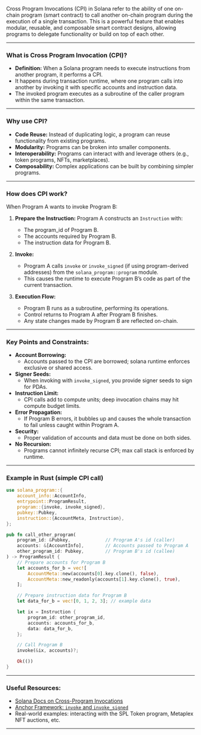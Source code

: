 Cross Program Invocations (CPI) in Solana refer to the ability of one on-chain program (smart contract) to call another on-chain program during the execution of a single transaction. This is a powerful feature that enables modular, reusable, and composable smart contract designs, allowing programs to delegate functionality or build on top of each other.

---

### What is Cross Program Invocation (CPI)?

- **Definition:** When a Solana program needs to execute instructions from another program, it performs a CPI.
- It happens during transaction runtime, where one program calls into another by invoking it with specific accounts and instruction data.
- The invoked program executes as a subroutine of the caller program within the same transaction.

---

### Why use CPI?

- **Code Reuse:** Instead of duplicating logic, a program can reuse functionality from existing programs.
- **Modularity:** Programs can be broken into smaller components.
- **Interoperability:** Programs can interact with and leverage others (e.g., token programs, NFTs, marketplaces).
- **Composability:** Complex applications can be built by combining simpler programs.

---

### How does CPI work?

When Program A wants to invoke Program B:

1. **Prepare the Instruction:** Program A constructs an `Instruction` with:
   - The program_id of Program B.
   - The accounts required by Program B.
   - The instruction data for Program B.

2. **Invoke:**
   - Program A calls `invoke` or `invoke_signed` (if using program-derived addresses) from the `solana_program::program` module.
   - This causes the runtime to execute Program B’s code as part of the current transaction.

3. **Execution Flow:**
   - Program B runs as a subroutine, performing its operations.
   - Control returns to Program A after Program B finishes.
   - Any state changes made by Program B are reflected on-chain.

---

### Key Points and Constraints:

- **Account Borrowing:**
  - Accounts passed to the CPI are borrowed; solana runtime enforces exclusive or shared access.
- **Signer Seeds:**
  - When invoking with `invoke_signed`, you provide signer seeds to sign for PDAs.
- **Instruction Limit:**
  - CPI calls add to compute units; deep invocation chains may hit compute budget limits.
- **Error Propagation:**
  - If Program B errors, it bubbles up and causes the whole transaction to fail unless caught within Program A.
- **Security:**
  - Proper validation of accounts and data must be done on both sides.
- **No Recursion:**
  - Programs cannot infinitely recurse CPI; max call stack is enforced by runtime.

---

### Example in Rust (simple CPI call)

```rust
use solana_program::{
    account_info::AccountInfo,
    entrypoint::ProgramResult,
    program::{invoke, invoke_signed},
    pubkey::Pubkey,
    instruction::{AccountMeta, Instruction},
};

pub fn call_other_program(
    program_id: &Pubkey,             // Program A's id (caller)
    accounts: &[AccountInfo],        // Accounts passed to Program A
    other_program_id: Pubkey,        // Program B's id (callee)
) -> ProgramResult {
    // Prepare accounts for Program B
    let accounts_for_b = vec![
        AccountMeta::new(accounts[0].key.clone(), false),
        AccountMeta::new_readonly(accounts[1].key.clone(), true),
    ];

    // Prepare instruction data for Program B
    let data_for_b = vec![0, 1, 2, 3]; // example data

    let ix = Instruction {
        program_id: other_program_id,
        accounts: accounts_for_b,
        data: data_for_b,
    };

    // Call Program B
    invoke(&ix, accounts)?;

    Ok(())
}
```

---

### Useful Resources:

- [Solana Docs on Cross-Program Invocations](https://docs.solana.com/developing/runtime-facilities/calling-other-programs)
- [Anchor Framework: `invoke` and `invoke_signed`](https://book.anchor-lang.com/anchor_references/cross_program_invocations.html)
- Real-world examples: interacting with the SPL Token program, Metaplex NFT auctions, etc.

---

